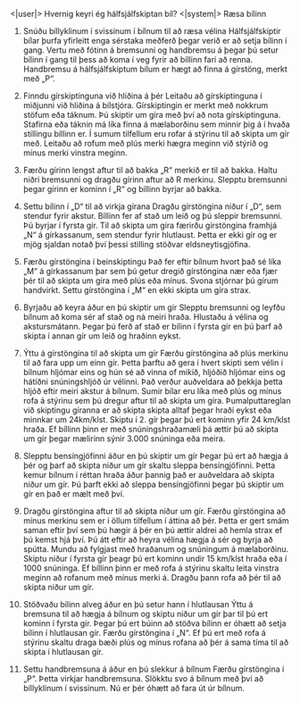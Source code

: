 <|user|>
Hvernig keyri ég hálfsjálfskiptan bíl?
<|system|>
Ræsa bílinn

1. Snúðu bíllyklinum í svissinum í bílnum til að ræsa vélina
Hálfsjálfskiptir bílar þurfa yfirleitt enga sérstaka meðferð þegar verið er að setja bílinn í gang. Vertu með fótinn á bremsunni og handbremsu á þegar þú setur bílinn í gang til þess að koma í veg fyrir að bíllinn fari að renna. Handbremsu á hálfsjálfskiptum bílum er hægt að finna á gírstöng, merkt með „P“.

2. Finndu gírskiptinguna við hliðina á þér
Leitaðu að gírskiptinguna í miðjunni við hliðina á bílstjóra. Gírskiptingin er merkt með nokkrum stöfum eða táknum. Þú skiptir um gíra með því að nota gírskiptinguna. Stafirna eða táknin má líka finna á mælaborðinu sem minnir þig á í hvaða stillingu bíllinn er. Í sumum tilfellum eru rofar á stýrinu til að skipta um gír með. Leitaðu að rofum með plús merki hægra meginn við stýrið og mínus merki vinstra meginn.

3. Færðu gírinn lengst aftur til að bakka
„R“ merkið er til að bakka. Haltu niðri bremsunni og dragðu gírinn aftur að R merkinu. Slepptu bremsunni þegar gírinn er kominn í „R“ og bíllinn byrjar að bakka.

4. Settu bílinn í „D“ til að virkja gírana
Dragðu gírstöngina niður í „D“, sem stendur fyrir akstur. Bíllinn fer af stað um leið og þú sleppir bremsunni. Þú byrjar í fyrsta gír. Til að skipta um gíra færirðu gírstöngina framhjá „N“ á gírkassanum, sem stendur fyrir hlutlaust. Þetta er ekki gír og er mjög sjaldan notað því þessi stilling stöðvar eldsneytisgjöfina.

5. Færðu gírstöngina í beinskiptingu
Það fer eftir bílnum hvort það sé líka „M“ á gírkassanum þar sem þú getur dregið gírstöngina nær eða fjær þér til að skipta um gíra með plús eða mínus. Svona stjórnar þú gírum handvirkt. Settu gírstöngina í „M“ en ekki skipta um gíra strax.

6. Byrjaðu að keyra áður en þú skiptir um gír
Slepptu bremsunni og leyfðu bílnum að koma sér af stað og ná meiri hraða. Hlustaðu á vélina og akstursmátann. Þegar þú ferð af stað er bílinn í fyrsta gír en þú þarf að skipta í annan gír um leið og hraðinn eykst.

7. Ýttu á gírstöngina til að skipta um gír
Færðu gírstöngina að plús merkinu til að fara upp um einn gír. Þetta þarftu að gera í hvert skipti sem vélin í bílnum hljómar eins og hún sé að vinna of mikið, hljóðið hljómar eins og hátíðni snúningshljóð úr vélinni. Það verður auðveldara að þekkja þetta hljóð eftir meiri akstur á bílnum. Sumir bílar eru líka með plús og mínus rofa á stýrinu sem þú dregur aftur til að skipta um gíra. Þumalputtareglan við skiptingu gíranna er að skipta skipta alltaf þegar hraði eykst eða minnkar um 24km/klst. Skiptu í 2. gír þegar þú ert kominn yfir 24 km/klst hraða. Ef bíllinn þinn er með snúningshraðamæli þá ættir þú að skipta um gír þegar mælirinn sýnir 3.000 snúninga eða meira.

8. Slepptu bensíngjöfinni áður en þú skiptir um gír
Þegar þú ert að hægja á þér og þarf að skipta niður um gír skaltu sleppa bensíngjöfinni. Þetta kemur bílnum í réttan hraða áður þannig það er auðveldara að skipta niður um gír. Þú þarft ekki að sleppa bensíngjöfinni þegar þú skiptir um gír en það er mælt með því.

9. Dragðu gírstöngina aftur til að skipta niður um gír.
Færðu gírstöngina að mínus merkinu sem er í öllum tilfellum í áttina að þér. Þetta er gert smám saman eftir því sem þú hægir á þér en þú ættir aldrei að hemla strax ef þú kemst hjá því. Þú átt eftir að heyra vélina hægja á sér og byrja að spútta. Mundu að fylgjast með hraðanum og snúningum á mælaborðinu. Skiptu niður í fyrsta gír þeagr þú ert kominn undir 15 km/klst hraða eða í 1000 snúninga. Ef bíllinn þinn er með rofa á stýrinu skaltu leita vinstra meginn að rofanum með mínus merki á. Dragðu þann rofa að þér til að skipta niður um gír.

10. Stöðvaðu bílinn alveg áður en þú setur hann í hlutlausan
Ýttu á bremsuna til að hægja á bílnum og skiptu niður um gír þar til þú ert kominn í fyrsta gír. Þegar þú ert búinn að stöðva bílinn er óhætt að setja bílinn í hlutlausan gír. Færðu gírstöngina í „N“. Ef þú ert með rofa á stýrinu skaltu draga bæði plús og mínus rofana að þér á sama tíma til að skipta í hlutlausan gír.

11. Settu handbremsuna á áður en þú slekkur á bílnum
Færðu gírstöngina í „P“. Þetta virkjar handbremsuna. Slökktu svo á bílnum með því að bíllyklinum í svissinum. Nú er þér óhætt að fara út úr bílnum. 